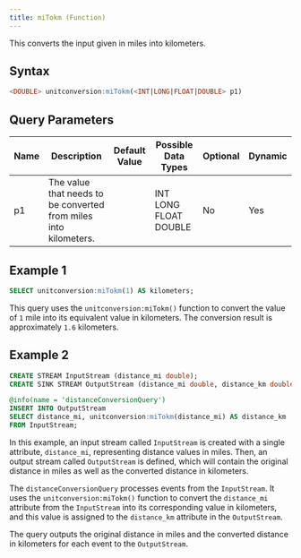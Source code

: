 ```yaml
---
title: miTokm (Function)
---
```


This converts the input given in miles into kilometers.

## Syntax

```sql
<DOUBLE> unitconversion:miTokm(<INT|LONG|FLOAT|DOUBLE> p1)
```

## Query Parameters

| Name | Description | Default Value | Possible Data Types   | Optional | Dynamic |
|------|-------------|---------------|-----------------------|----------|---------|
| p1   | The value that needs to be converted from miles into kilometers. |               | INT LONG FLOAT DOUBLE | No       | Yes     |

## Example 1

```sql
SELECT unitconversion:miTokm(1) AS kilometers;
```

This query uses the `unitconversion:miTokm()` function to convert the value of `1` mile into its equivalent value in kilometers. The conversion result is approximately `1.6` kilometers.

## Example 2

```sql
CREATE STREAM InputStream (distance_mi double);
CREATE SINK STREAM OutputStream (distance_mi double, distance_km double);

@info(name = 'distanceConversionQuery')
INSERT INTO OutputStream
SELECT distance_mi, unitconversion:miTokm(distance_mi) AS distance_km
FROM InputStream;
```

In this example, an input stream called `InputStream` is created with a single attribute, `distance_mi`, representing distance values in miles. Then, an output stream called `OutputStream` is defined, which will contain the original distance in miles as well as the converted distance in kilometers.

The `distanceConversionQuery` processes events from the `InputStream`. It uses the `unitconversion:miTokm()` function to convert the `distance_mi` attribute from the `InputStream` into its corresponding value in kilometers, and this value is assigned to the `distance_km` attribute in the `OutputStream`.

The query outputs the original distance in miles and the converted distance in kilometers for each event to the `OutputStream`.
